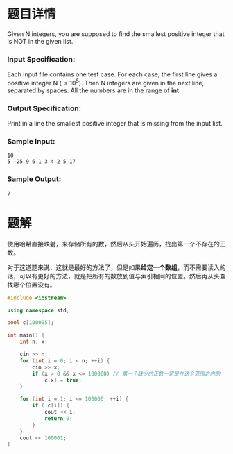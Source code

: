 # 题目详情
Given N integers, you are supposed to find the smallest positive integer that is NOT in the given list.

### Input Specification:

Each input file contains one test case. For each case, the first line gives a positive integer N ($\le 10^5$). Then N integers are given in the next line, separated by spaces. All the numbers are in the range of **int**.

### Output Specification:

Print in a line the smallest positive integer that is missing from the input list.

### Sample Input:

    10
    5 -25 9 6 1 3 4 2 5 17


### Sample Output:

    7

# 题解

使用哈希直接映射，来存储所有的数，然后从头开始遍历，找出第一个不存在的正数。



对于这道题来说，这就是最好的方法了，但是如果**给定一个数组**，而不需要读入的话，可以有更好的方法，就是把所有的数放到值与索引相同的位置。然后再从头查找哪个位置没有。

```cpp
#include <iostream>

using namespace std;

bool c[100005];

int main() {
    int n, x;

    cin >> n;
    for (int i = 0; i < n; ++i) {
        cin >> x;
        if (x > 0 && x <= 100000) // 第一个缺少的正数一定是在这个范围之内的
            c[x] = true;
    }

    for (int i = 1; i <= 100000; ++i) {
        if (!c[i]) {
            cout << i;
            return 0;
        }
    }
    cout << 100001;
}
```

